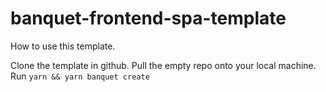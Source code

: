 # banquet-frontend-spa-template

How to use this template.

Clone the template in github.
Pull the empty repo onto your local machine.
Run `yarn && yarn banquet create`
